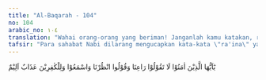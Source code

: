 ```yaml
---
title: "Al-Baqarah - 104"
no: 104
arabic_no: ١٠٤
translation: "Wahai orang-orang yang beriman! Janganlah kamu katakan, raa'inaa, tetapi katakanlah, “Unzhurnaa” dan dengarkanlah. Dan orang-orang kafir akan mendapat azab yang pedih."
tafsir: "Para sahabat Nabi dilarang mengucapkan kata-kata \"ra'ina\" yang biasa mereka ucapkan kepada Nabi yang kemudian ditiru oleh orang Yahudi dengan mengubah bunyinya sehingga menimbulkan pengertian yang buruk, guna mengejek Nabi. \n\nRa'ina, seperti diterangkan di atas, artinya perhatikanlah kami. Tetapi orang Yahudi mengubah ucapannya, sehingga yang mereka maksud ialah ra'unah yang artinya bodoh sekali, sebagai ejekan kepada Rasulullah. Itulah sebabnya Allah menyuruh sahabat-sahabat menukar ra'ina dengan undhurna yang sama artinya dengan ra'ina. Allah mengajarkan kepada orang mukmin untuk mengatakan undhurna, yang mengandung maksud harapan kepada Rasulullah saw agar dapat memperhatikan keadaan para sahabat.\n\nAllah juga memperhatikan orang-orang mukmin untuk mendengarkan sebaik-baiknya pelajaran agama yang disampaikan oleh Nabi Muhammad saw yang mengandung pula perintah untuk tunduk dan melaksanakan apa saja yang diperintahkan Nabi, serta menjauhi larangannya. Kemudian Allah dalam ayat ini mengingatkan bahwa orang kafir, yang tidak mau memperhatikan ajaran yang disampaikan Nabi Muhammad saw akan mendapatkan siksaan yang pedih."
---
```

يٰٓاَيُّهَا الَّذِيْنَ اٰمَنُوْا لَا تَقُوْلُوْا رَاعِنَا وَقُوْلُوا انْظُرْنَا وَاسْمَعُوْا  وَلِلْكٰفِرِيْنَ عَذَابٌ اَلِيْمٌ